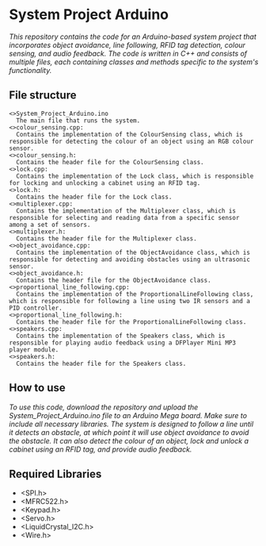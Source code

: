 #                                                            System Project Arduino
  _This repository contains the code for an Arduino-based system project that incorporates object avoidance, line following, RFID tag detection, colour         sensing, and audio feedback. The code is written in C++ and consists of multiple files, each containing classes and methods specific to the system's         functionality._

## File structure

    <>System_Project_Arduino.ino  
      The main file that runs the system.
    <>colour_sensing.cpp: 
      Contains the implementation of the ColourSensing class, which is responsible for detecting the colour of an object using an RGB colour sensor.
    <>colour_sensing.h: 
      Contains the header file for the ColourSensing class.
    <>lock.cpp: 
      Contains the implementation of the Lock class, which is responsible for locking and unlocking a cabinet using an RFID tag.
    <>lock.h: 
      Contains the header file for the Lock class.
    <>multiplexer.cpp: 
      Contains the implementation of the Multiplexer class, which is responsible for selecting and reading data from a specific sensor among a set of sensors.
    <>multiplexer.h: 
      Contains the header file for the Multiplexer class.
    <>object_avoidance.cpp: 
      Contains the implementation of the ObjectAvoidance class, which is responsible for detecting and avoiding obstacles using an ultrasonic sensor.
    <>object_avoidance.h: 
      Contains the header file for the ObjectAvoidance class.
    <>proportional_line_following.cpp: 
      Contains the implementation of the ProportionalLineFollowing class, which is responsible for following a line using two IR sensors and a PID controller.
    <>proportional_line_following.h: 
      Contains the header file for the ProportionalLineFollowing class.
    <>speakers.cpp: 
      Contains the implementation of the Speakers class, which is responsible for playing audio feedback using a DFPlayer Mini MP3 player module.
    <>speakers.h: 
      Contains the header file for the Speakers class.

## How to use

  _To use this code, download the repository and upload the System_Project_Arduino.ino file to an Arduino Mega board. Make sure to include all necessary libraries.
  The system is designed to follow a line until it detects an obstacle, at which point it will use object avoidance to avoid the obstacle. It can also detect the colour of an object, lock and unlock a cabinet using an RFID tag, and provide audio feedback._
  
## Required Libraries

- <SPI.h>
- <MFRC522.h>
- <Keypad.h>
- <Servo.h>
- <LiquidCrystal_I2C.h>
- <Wire.h>
